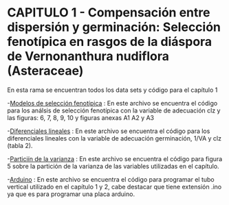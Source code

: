 # CAPITULO 1 - Compensación entre dispersión y germinación: Selección fenotípica en rasgos de la diáspora de Vernonanthura nudiflora (Asteraceae)
En esta rama se encuentran todos los data sets y código para el capítulo 1

-[Modelos de selección fenotípica]() : En este archivo se encuentra el código para los análsis de selección fenotípica con la variable de adecuación clz y las figuras: 6, 7, 8, 9, 10  y figuras anexas A1 A2 y A3 

-[Diferenciales lineales]() : En este archivo se encuentra el código para los diferenciales lineales con la variable de adecuación germinación, 1/VA y clz (tabla 2).     

-[Particiín de la varianza]() : En este archivo se encuentra el código para figura 5 sobre la partición de la varianza de las variables utilizadas en el capítulo.    

-[Arduino]() : En este archivo se encuentra el código para programar el tubo vertical utilizado en el capítulo 1 y 2, cabe destacar que tiene extensión .ino ya que es para programar una placa arduino. 
